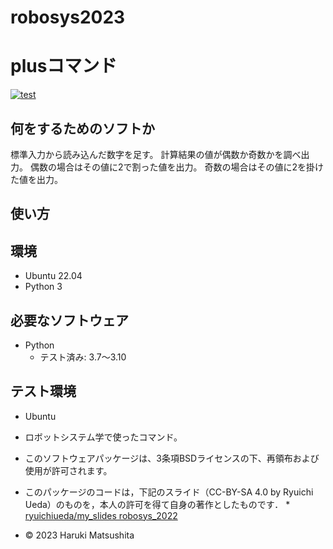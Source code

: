 # robosys2023

# plusコマンド
[![test](https://github.com/harus860723/robosys2023/actions/workflows/test.yml/badge.svg)](https://github.com/harus860723/robosys2023/actions/workflows/test.yml)

## 何をするためのソフトか

標準入力から読み込んだ数字を足す。
計算結果の値が偶数か奇数かを調べ出力。
偶数の場合はその値に2で割った値を出力。
奇数の場合はその値に2を掛けた値を出力。

## 使い方

## 環境 
* Ubuntu 22.04
* Python 3

## 必要なソフトウェア
* Python
  * テスト済み: 3.7〜3.10

## テスト環境
* Ubuntu

* ロボットシステム学で使ったコマンド。

* このソフトウェアパッケージは、3条項BSDライセンスの下、再領布および使用が許可されます。

* このパッケージのコードは，下記のスライド（CC-BY-SA 4.0 by Ryuichi Ueda）のものを，本人の許可を得て自身の著作としたものです．
      * [ryuichiueda/my_slides robosys_2022](https://github.com/ryuichiueda/my_slides/tree/master/robosys_2022)
* © 2023 Haruki Matsushita
